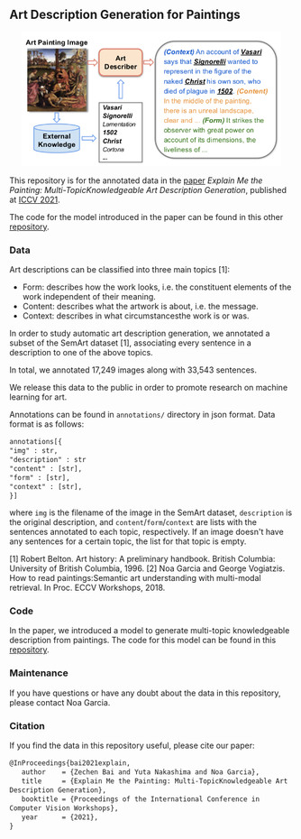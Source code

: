 ## Art Description Generation for Paintings

<p align="center">
  <img width="460" src="https://github.com/noagarcia/explain-paintings/blob/main/main.png?raw=true">
</p>

This repository is for the annotated data in the [paper]() *Explain Me the Painting: Multi-TopicKnowledgeable Art Description Generation*, 
published at [ICCV 2021](http://iccv2021.thecvf.com/).

The code for the model introduced in the paper can be found in this other [repository]().

### Data
Art descriptions can be classified into three main topics [1]:
- Form: describes how the work looks, i.e. the constituent  elements  of  the  work  independent  of  their  meaning.
- Content: describes what the artwork is about, i.e. the message.
- Context: describes in what circumstancesthe work is or was.

In order to study automatic art description generation, we annotated a subset of the SemArt dataset [1], associating every sentence in a description to one of the above topics. 

In total, we annotated 17,249 images along with 33,543 sentences. 

We release this data to the public in order to promote research on machine learning for art.

Annotations can be found in `annotations/` directory in json format. Data format is as follows:

````
annotations[{
"img" : str, 
"description" : str
"content" : [str], 
"form" : [str], 
"context" : [str], 
}]
````

where `img` is the filename of the image in the SemArt dataset, `description` is the original description, and `content`/`form`/`context` are lists with the sentences annotated to each topic, respectively. If an image doesn't have any sentences for a certain topic, the list for that topic is empty.

[1] Robert Belton. Art history: A preliminary handbook. British Columbia: University of British Columbia, 1996.
[2] Noa Garcia and George Vogiatzis. How to read paintings:Semantic art understanding with multi-modal retrieval. In Proc. ECCV Workshops, 2018.

### Code
In the paper, we introduced a model to generate multi-topic knowledgeable description from paintings. The code for this model can be found in this [repository]().

### Maintenance
If you have questions or have any doubt about the data in this repository, please contact Noa Garcia.


### Citation

If you find the data in this repository useful, please cite our paper:
````
@InProceedings{bai2021explain,
   author    = {Zechen Bai and Yuta Nakashima and Noa Garcia},
   title     = {Explain Me the Painting: Multi-TopicKnowledgeable Art Description Generation},
   booktitle = {Proceedings of the International Conference in Computer Vision Workshops},
   year      = {2021},
}
````

